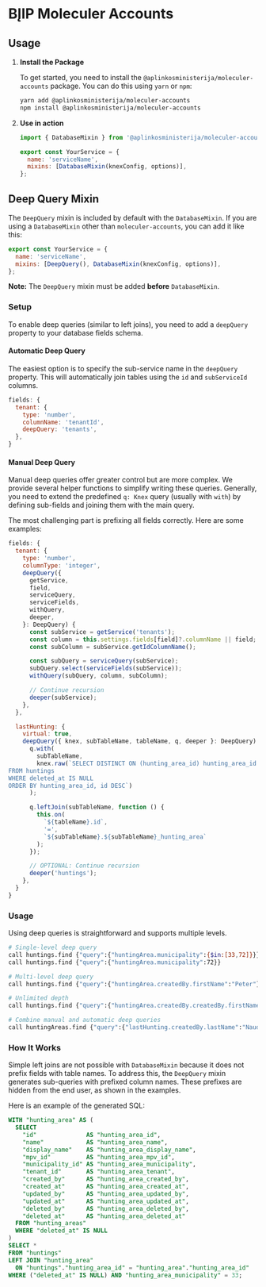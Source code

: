 # BĮIP Moleculer Accounts

## Usage

1. **Install the Package**

   To get started, you need to install the `@aplinkosministerija/moleculer-accounts` package. You can do this using `yarn` or `npm`:

   ```bash
   yarn add @aplinkosministerija/moleculer-accounts
   npm install @aplinkosministerija/moleculer-accounts
   ```

2. **Use in action**

   ```js
   import { DatabaseMixin } from '@aplinkosministerija/moleculer-accounts';

   export const YourService = {
     name: 'serviceName',
     mixins: [DatabaseMixin(knexConfig, options)],
   };
   ```

## Deep Query Mixin

The `DeepQuery` mixin is included by default with the `DatabaseMixin`. If you are using a `DatabaseMixin` other than `moleculer-accounts`, you can add it like this:

```js
export const YourService = {
  name: 'serviceName',
  mixins: [DeepQuery(), DatabaseMixin(knexConfig, options)],
};
```

**Note:** The `DeepQuery` mixin must be added **before** `DatabaseMixin`.

### Setup

To enable deep queries (similar to left joins), you need to add a `deepQuery` property to your database fields schema.

#### Automatic Deep Query

The easiest option is to specify the sub-service name in the `deepQuery` property. This will automatically join tables using the `id` and `subServiceId` columns.

```js
fields: {
  tenant: {
    type: 'number',
    columnName: 'tenantId',
    deepQuery: 'tenants',
  },
}
```

#### Manual Deep Query

Manual deep queries offer greater control but are more complex. We provide several helper functions to simplify writing these queries. Generally, you need to extend the predefined `q: Knex` query (usually with `with`) by defining sub-fields and joining them with the main query.

The most challenging part is prefixing all fields correctly. Here are some examples:

```js
fields: {
  tenant: {
    type: 'number',
    columnType: 'integer',
    deepQuery({
      getService,
      field,
      serviceQuery,
      serviceFields,
      withQuery,
      deeper,
    }: DeepQuery) {
      const subService = getService('tenants');
      const column = this.settings.fields[field]?.columnName || field;
      const subColumn = subService.getIdColumnName();

      const subQuery = serviceQuery(subService);
      subQuery.select(serviceFields(subService));
      withQuery(subQuery, column, subColumn);

      // Continue recursion
      deeper(subService);
    },
  },

  lastHunting: {
    virtual: true,
    deepQuery({ knex, subTableName, tableName, q, deeper }: DeepQuery) {
      q.with(
        subTableName,
        knex.raw(`SELECT DISTINCT ON (hunting_area_id) hunting_area_id AS ${subTableName}_hunting_area, status AS ${subTableName}_status, created_by AS ${subTableName}_created_by
FROM huntings
WHERE deleted_at IS NULL
ORDER BY hunting_area_id, id DESC`)
      );

      q.leftJoin(subTableName, function () {
        this.on(
          `${tableName}.id`,
          '=',
          `${subTableName}.${subTableName}_hunting_area`
        );
      });

      // OPTIONAL: Continue recursion
      deeper('huntings');
    },
  }
}
```

### Usage

Using deep queries is straightforward and supports multiple levels.

```bash
# Single-level deep query
call huntings.find {"query":{"huntingArea.municipality":{$in:[33,72]}}}
call huntings.find {"query":{"huntingArea.municipality":72}}

# Multi-level deep query
call huntings.find {"query":{"huntingArea.createdBy.firstName":"Peter"}}

# Unlimited depth
call huntings.find {"query":{"huntingArea.createdBy.createdBy.firstName":"John"}}

# Combine manual and automatic deep queries
call huntingAreas.find {"query":{"lastHunting.createdBy.lastName":"Naudotojas"}}
```

### How It Works

Simple left joins are not possible with `DatabaseMixin` because it does not prefix fields with table names. To address this, the `DeepQuery` mixin generates sub-queries with prefixed column names. These prefixes are hidden from the end user, as shown in the examples.

Here is an example of the generated SQL:

```sql
WITH "hunting_area" AS (
  SELECT
    "id"              AS "hunting_area_id",
    "name"            AS "hunting_area_name",
    "display_name"    AS "hunting_area_display_name",
    "mpv_id"          AS "hunting_area_mpv_id",
    "municipality_id" AS "hunting_area_municipality",
    "tenant_id"       AS "hunting_area_tenant",
    "created_by"      AS "hunting_area_created_by",
    "created_at"      AS "hunting_area_created_at",
    "updated_by"      AS "hunting_area_updated_by",
    "updated_at"      AS "hunting_area_updated_at",
    "deleted_by"      AS "hunting_area_deleted_by",
    "deleted_at"      AS "hunting_area_deleted_at"
  FROM "hunting_areas"
  WHERE "deleted_at" IS NULL
)
SELECT *
FROM "huntings"
LEFT JOIN "hunting_area"
  ON "huntings"."hunting_area_id" = "hunting_area"."hunting_area_id"
WHERE ("deleted_at" IS NULL) AND "hunting_area_municipality" = 33;
```
